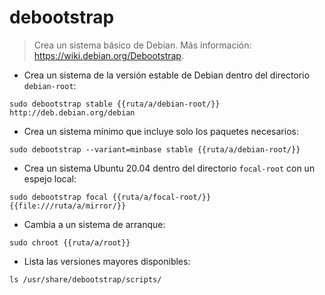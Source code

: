 # debootstrap

> Crea un sistema básico de Debian.
> Más información: <https://wiki.debian.org/Debootstrap>.

- Crea un sistema de la versión estable de Debian dentro del directorio `debian-root`:

`sudo debootstrap stable {{ruta/a/debian-root/}} http://deb.debian.org/debian`

- Crea un sistema mínimo que incluye solo los paquetes necesarios:

`sudo debootstrap --variant=minbase stable {{ruta/a/debian-root/}}`

- Crea un sistema Ubuntu 20.04 dentro del directorio `focal-root` con un espejo local:

`sudo debootstrap focal {{ruta/a/focal-root/}} {{file:///ruta/a/mirror/}}`

- Cambia a un sistema de arranque:

`sudo chroot {{ruta/a/root}}`

- Lista las versiones mayores disponibles:

`ls /usr/share/debootstrap/scripts/`
